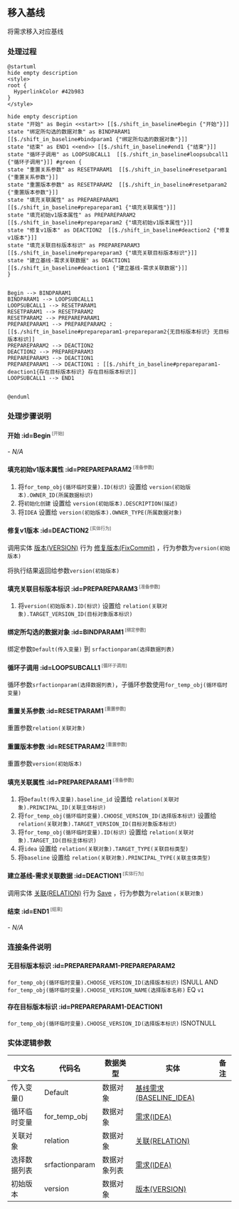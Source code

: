 ## 移入基线 <!-- {docsify-ignore-all} -->

   将需求移入对应基线

### 处理过程

```plantuml
@startuml
hide empty description
<style>
root {
  HyperlinkColor #42b983
}
</style>

hide empty description
state "开始" as Begin <<start>> [[$./shift_in_baseline#begin {"开始"}]]
state "绑定所勾选的数据对象" as BINDPARAM1  [[$./shift_in_baseline#bindparam1 {"绑定所勾选的数据对象"}]]
state "结束" as END1 <<end>> [[$./shift_in_baseline#end1 {"结束"}]]
state "循环子调用" as LOOPSUBCALL1  [[$./shift_in_baseline#loopsubcall1 {"循环子调用"}]] #green {
state "重置关系参数" as RESETPARAM1  [[$./shift_in_baseline#resetparam1 {"重置关系参数"}]]
state "重置版本参数" as RESETPARAM2  [[$./shift_in_baseline#resetparam2 {"重置版本参数"}]]
state "填充关联属性" as PREPAREPARAM1  [[$./shift_in_baseline#prepareparam1 {"填充关联属性"}]]
state "填充初始v1版本属性" as PREPAREPARAM2  [[$./shift_in_baseline#prepareparam2 {"填充初始v1版本属性"}]]
state "修复v1版本" as DEACTION2  [[$./shift_in_baseline#deaction2 {"修复v1版本"}]]
state "填充关联目标版本标识" as PREPAREPARAM3  [[$./shift_in_baseline#prepareparam3 {"填充关联目标版本标识"}]]
state "建立基线-需求关联数据" as DEACTION1  [[$./shift_in_baseline#deaction1 {"建立基线-需求关联数据"}]]
}


Begin --> BINDPARAM1
BINDPARAM1 --> LOOPSUBCALL1
LOOPSUBCALL1 --> RESETPARAM1
RESETPARAM1 --> RESETPARAM2
RESETPARAM2 --> PREPAREPARAM1
PREPAREPARAM1 --> PREPAREPARAM2 : [[$./shift_in_baseline#prepareparam1-prepareparam2{无目标版本标识} 无目标版本标识]]
PREPAREPARAM2 --> DEACTION2
DEACTION2 --> PREPAREPARAM3
PREPAREPARAM3 --> DEACTION1
PREPAREPARAM1 --> DEACTION1 : [[$./shift_in_baseline#prepareparam1-deaction1{存在目标版本标识} 存在目标版本标识]]
LOOPSUBCALL1 --> END1


@enduml
```


### 处理步骤说明

#### 开始 :id=Begin<sup class="footnote-symbol"> <font color=gray size=1>[开始]</font></sup>



*- N/A*
#### 填充初始v1版本属性 :id=PREPAREPARAM2<sup class="footnote-symbol"> <font color=gray size=1>[准备参数]</font></sup>



1. 将`for_temp_obj(循环临时变量).ID(标识)` 设置给  `version(初始版本).OWNER_ID(所属数据标识)`
2. 将`初始化创建` 设置给  `version(初始版本).DESCRIPTION(描述)`
3. 将`IDEA` 设置给  `version(初始版本).OWNER_TYPE(所属数据对象)`

#### 修复v1版本 :id=DEACTION2<sup class="footnote-symbol"> <font color=gray size=1>[实体行为]</font></sup>



调用实体 [版本(VERSION)](module/Base/version.md) 行为 [修复版本(FixCommit)](module/Base/version#行为) ，行为参数为`version(初始版本)`

将执行结果返回给参数`version(初始版本)`

#### 填充关联目标版本标识 :id=PREPAREPARAM3<sup class="footnote-symbol"> <font color=gray size=1>[准备参数]</font></sup>



1. 将`version(初始版本).ID(标识)` 设置给  `relation(关联对象).TARGET_VERSION_ID(目标对象版本标识)`

#### 绑定所勾选的数据对象 :id=BINDPARAM1<sup class="footnote-symbol"> <font color=gray size=1>[绑定参数]</font></sup>



绑定参数`Default(传入变量)` 到 `srfactionparam(选择数据列表)`
#### 循环子调用 :id=LOOPSUBCALL1<sup class="footnote-symbol"> <font color=gray size=1>[循环子调用]</font></sup>



循环参数`srfactionparam(选择数据列表)`，子循环参数使用`for_temp_obj(循环临时变量)`
#### 重置关系参数 :id=RESETPARAM1<sup class="footnote-symbol"> <font color=gray size=1>[重置参数]</font></sup>



重置参数```relation(关联对象)```
#### 重置版本参数 :id=RESETPARAM2<sup class="footnote-symbol"> <font color=gray size=1>[重置参数]</font></sup>



重置参数```version(初始版本)```
#### 填充关联属性 :id=PREPAREPARAM1<sup class="footnote-symbol"> <font color=gray size=1>[准备参数]</font></sup>



1. 将`Default(传入变量).baseline_id` 设置给  `relation(关联对象).PRINCIPAL_ID(关联主体标识)`
2. 将`for_temp_obj(循环临时变量).CHOOSE_VERSION_ID(选择版本标识)` 设置给  `relation(关联对象).TARGET_VERSION_ID(目标对象版本标识)`
3. 将`for_temp_obj(循环临时变量).ID(标识)` 设置给  `relation(关联对象).TARGET_ID(目标主体标识)`
4. 将`idea` 设置给  `relation(关联对象).TARGET_TYPE(关联目标类型)`
5. 将`baseline` 设置给  `relation(关联对象).PRINCIPAL_TYPE(关联主体类型)`

#### 建立基线-需求关联数据 :id=DEACTION1<sup class="footnote-symbol"> <font color=gray size=1>[实体行为]</font></sup>



调用实体 [关联(RELATION)](module/Base/relation.md) 行为 [Save](module/Base/relation#行为) ，行为参数为`relation(关联对象)`

#### 结束 :id=END1<sup class="footnote-symbol"> <font color=gray size=1>[结束]</font></sup>



*- N/A*


### 连接条件说明
#### 无目标版本标识 :id=PREPAREPARAM1-PREPAREPARAM2

`for_temp_obj(循环临时变量).CHOOSE_VERSION_ID(选择版本标识)` ISNULL AND `for_temp_obj(循环临时变量).CHOOSE_VERSION_NAME(选择版本名称)` EQ `v1`
#### 存在目标版本标识 :id=PREPAREPARAM1-DEACTION1

`for_temp_obj(循环临时变量).CHOOSE_VERSION_ID(选择版本标识)` ISNOTNULL


### 实体逻辑参数

|    中文名   |    代码名    |  数据类型    |  实体   |备注 |
| --------| --------| -------- | -------- | --------   |
|传入变量(<i class="fa fa-check"/></i>)|Default|数据对象|[基线需求(BASELINE_IDEA)](module/ProdMgmt/baseline_idea.md)||
|循环临时变量|for_temp_obj|数据对象|[需求(IDEA)](module/ProdMgmt/idea.md)||
|关联对象|relation|数据对象|[关联(RELATION)](module/Base/relation.md)||
|选择数据列表|srfactionparam|数据对象列表|[需求(IDEA)](module/ProdMgmt/idea.md)||
|初始版本|version|数据对象|[版本(VERSION)](module/Base/version.md)||
